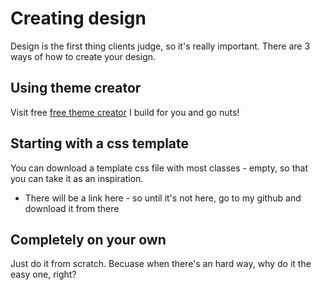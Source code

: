 # Creating design
Design is the first thing clients judge, so it's really important. There are 3 ways of how to create your design.
## Using theme creator
Visit free <a href="/theme-creator">free theme creator</a>  I build for you and go nuts!
## Starting with a css template
You can download a template css file with most classes - empty, so that you can take it as an inspiration.
- There will be a link here - so until it's not here, go to my github and download it from there
## Completely on your own
Just do it from scratch. Becuase when there's an hard way, why do it the easy one, right?